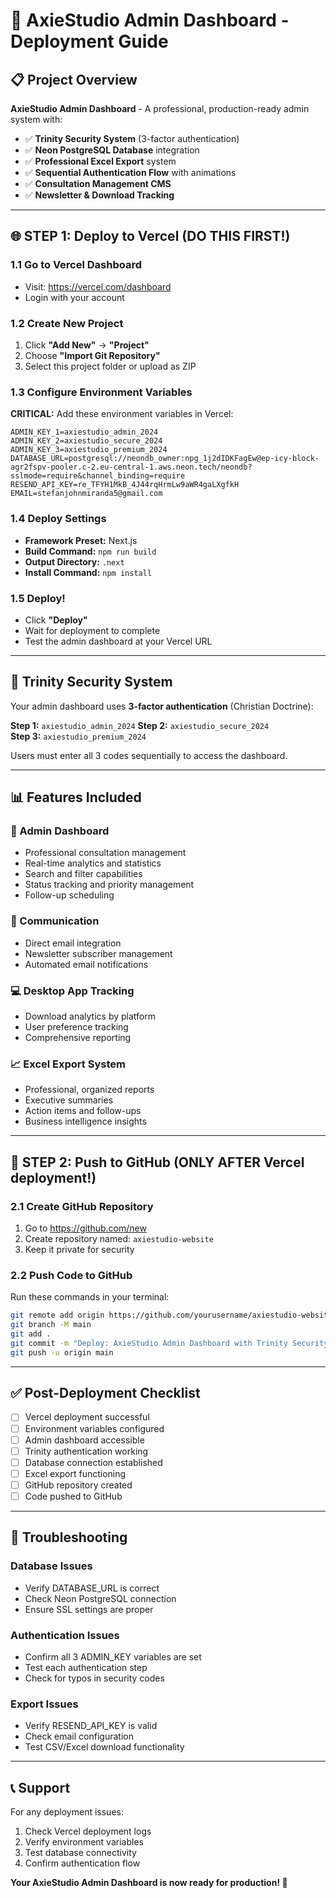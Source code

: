 # 🚀 AxieStudio Admin Dashboard - Deployment Guide

## 📋 Project Overview

**AxieStudio Admin Dashboard** - A professional, production-ready admin system with:
- ✅ **Trinity Security System** (3-factor authentication)
- ✅ **Neon PostgreSQL Database** integration
- ✅ **Professional Excel Export** system
- ✅ **Sequential Authentication Flow** with animations
- ✅ **Consultation Management CMS**
- ✅ **Newsletter & Download Tracking**

---

## 🌐 STEP 1: Deploy to Vercel (DO THIS FIRST!)

### 1.1 Go to Vercel Dashboard
- Visit: https://vercel.com/dashboard
- Login with your account

### 1.2 Create New Project
1. Click **"Add New"** → **"Project"**
2. Choose **"Import Git Repository"**
3. Select this project folder or upload as ZIP

### 1.3 Configure Environment Variables
**CRITICAL:** Add these environment variables in Vercel:

```
ADMIN_KEY_1=axiestudio_admin_2024
ADMIN_KEY_2=axiestudio_secure_2024
ADMIN_KEY_3=axiestudio_premium_2024
DATABASE_URL=postgresql://neondb_owner:npg_1j2dIDKFagEw@ep-icy-block-agr2fspv-pooler.c-2.eu-central-1.aws.neon.tech/neondb?sslmode=require&channel_binding=require
RESEND_API_KEY=re_TFYH1MkB_4J44rqHrmLw9aWR4gaLXgfkH
EMAIL=stefanjohnmiranda5@gmail.com
```

### 1.4 Deploy Settings
- **Framework Preset:** Next.js
- **Build Command:** `npm run build`
- **Output Directory:** `.next`
- **Install Command:** `npm install`

### 1.5 Deploy!
- Click **"Deploy"**
- Wait for deployment to complete
- Test the admin dashboard at your Vercel URL

---

## 🔐 Trinity Security System

Your admin dashboard uses **3-factor authentication** (Christian Doctrine):

**Step 1:** `axiestudio_admin_2024`
**Step 2:** `axiestudio_secure_2024`  
**Step 3:** `axiestudio_premium_2024`

Users must enter all 3 codes sequentially to access the dashboard.

---

## 📊 Features Included

### 🎯 Admin Dashboard
- Professional consultation management
- Real-time analytics and statistics
- Search and filter capabilities
- Status tracking and priority management
- Follow-up scheduling

### 📧 Communication
- Direct email integration
- Newsletter subscriber management
- Automated email notifications

### 💻 Desktop App Tracking
- Download analytics by platform
- User preference tracking
- Comprehensive reporting

### 📈 Excel Export System
- Professional, organized reports
- Executive summaries
- Action items and follow-ups
- Business intelligence insights

---

## 🐙 STEP 2: Push to GitHub (ONLY AFTER Vercel deployment!)

### 2.1 Create GitHub Repository
1. Go to https://github.com/new
2. Create repository named: `axiestudio-website`
3. Keep it private for security

### 2.2 Push Code to GitHub
Run these commands in your terminal:

```bash
git remote add origin https://github.com/yourusername/axiestudio-website.git
git branch -M main
git add .
git commit -m "Deploy: AxieStudio Admin Dashboard with Trinity Security"
git push -u origin main
```

---

## ✅ Post-Deployment Checklist

- [ ] Vercel deployment successful
- [ ] Environment variables configured
- [ ] Admin dashboard accessible
- [ ] Trinity authentication working
- [ ] Database connection established
- [ ] Excel export functioning
- [ ] GitHub repository created
- [ ] Code pushed to GitHub

---

## 🔧 Troubleshooting

### Database Issues
- Verify DATABASE_URL is correct
- Check Neon PostgreSQL connection
- Ensure SSL settings are proper

### Authentication Issues
- Confirm all 3 ADMIN_KEY variables are set
- Test each authentication step
- Check for typos in security codes

### Export Issues
- Verify RESEND_API_KEY is valid
- Check email configuration
- Test CSV/Excel download functionality

---

## 📞 Support

For any deployment issues:
1. Check Vercel deployment logs
2. Verify environment variables
3. Test database connectivity
4. Confirm authentication flow

**Your AxieStudio Admin Dashboard is now ready for production! 🎉**
